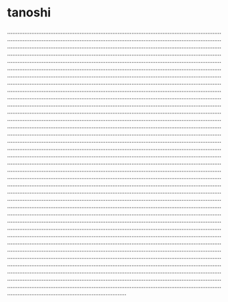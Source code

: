 # tanoshi

.....................................................................................................................................................................................................................................................................................................................................................................................................................................................................................................................................................................................................................................................................................................................................................................................................................................................................................................................................................................................................................................................................................................................................................................................................................................................................................................................................................................................................................................................................................................................................................................................................................................................................................................................................................................................................................................................................................................................................................................................................................................................................................................................................................................................................................................................................................................................................................................................................................................................................................................................................................................................................................................................................................................................................................................................................................................................................................................................................................................................................................................................................................................................................................................................................................................................................................................................................................................................................................................................................................................................................................................................................................................................................................................................................................................................................................................................................................................................................................................................................................................................................................................................................................................................................................................................................................................................................................................................................................................................................................................................................................................................................................................................................................................................